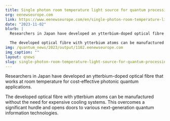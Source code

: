 ```yaml
---
title: Single photon room temperature light source for quantum processing
org: eenewseurope.com
link: https://www.eenewseurope.com/en/single-photon-room-temperature-light-source-for-quantum-processing/
date: "2023-11-02"
blurb: |
  Researchers in Japan have developed an ytterbium-doped optical fibre that works at room temperature for cost-effective photonic quantum applications.

  The developed optical fibre with ytterbium atoms can be manufactured without the need for expensive cooling systems. This overcomes a significant hurdle and opens doors to various next-generation quantum information technologies.
img: /quantum_news/2023/output/1102.eenewseurope.com
img_caption: ""
layout: qnews
slug: single-photon-room-temperature-light-source-for-quantum-processing
---
```


Researchers in Japan have developed an ytterbium-doped optical fibre that works at room temperature for cost-effective photonic quantum applications.

The developed optical fibre with ytterbium atoms can be manufactured without the need for expensive cooling systems. This overcomes a significant hurdle and opens doors to various next-generation quantum information technologies.
